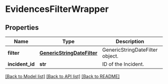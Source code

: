 # EvidencesFilterWrapper

## Properties
Name | Type | Description | Notes
------------ | ------------- | ------------- | -------------
**filter** | [**GenericStringDateFilter**](GenericStringDateFilter.md) | GenericStringDateFilter object. | [optional] 
**incident_id** | **str** | ID of the Incident. | [optional] 

[[Back to Model list]](../README.md#documentation-for-models) [[Back to API list]](../README.md#documentation-for-api-endpoints) [[Back to README]](../README.md)


